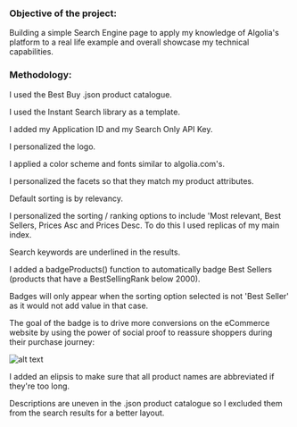 ### Objective of the project:

Building a simple Search Engine page to apply my knowledge of Algolia's platform to a real life example and overall showcase my technical capabilities.

### Methodology:

I used the Best Buy .json product catalogue.

I used the Instant Search library as a template.

I added my Application ID and my Search Only API Key.

I personalized the logo.

I applied a color scheme and fonts similar to algolia.com's.

I personalized the facets so that they match my product attributes.

Default sorting is by relevancy.

I personalized the sorting / ranking options to include 'Most relevant, Best Sellers, Prices Asc and Prices Desc. To do this I used replicas of my main index.

Search keywords are underlined in the results.

I added a badgeProducts() function to automatically badge Best Sellers (products that have a BestSellingRank below 2000).

Badges will only appear when the sorting option selected is not 'Best Seller' as it would not add value in that case.

The goal of the badge is to drive more conversions on the eCommerce website by using the power of social proof to reassure shoppers during their purchase journey:

![alt text](https://i.ibb.co/Xx16VfJ/Capture-d-e-cran-2019-11-17-a-22-01-36.png)

I added an elipsis to make sure that all product names are abbreviated if they're too long.

Descriptions are uneven in the .json product catalogue so I excluded them from the search results for a better layout.
